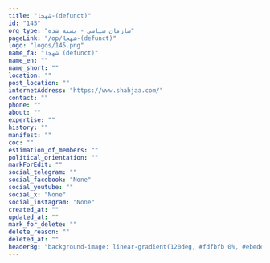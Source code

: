 ```yaml
---
title: "شهجا-(defunct)"
id: "145"
org_type: "سازمان سیاسی - بسته شده"
pageLink: "/op/شهجا-(defunct)"
logo: "logos/145.png"
name_fa: "شهجا (defunct)"
name_en: ""
name_short: ""
location: ""
post_location: ""
internetAddress: "https://www.shahjaa.com/"
contact: ""
phone: ""
about: ""
expertise: ""
history: ""
manifest: ""
coc: ""
estimation_of_members: ""
political_orientation: ""
markForEdit: ""
social_telegram: ""
social_facebook: "None"
social_youtube: ""
social_x: "None"
social_instagram: "None"
created_at: ""
updated_at: ""
mark_for_delete: ""
delete_reason: ""
deleted_at: ""
headerBg: "background-image: linear-gradient(120deg, #fdfbfb 0%, #ebedee 100%);"
---
```

